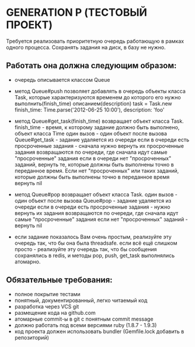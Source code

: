 GENERATION P (ТЕСТОВЫЙ ПРОЕКТ)
==============================

Требуется реализовать приоритетную очередь работающую в рамках
одного процесса. Сохранять задания на диск, в базу не нужно.


Работать она должна следующим образом:
--------------------------------------

* очередь описывается классом Queue

* метод Queue#push позволяет добавлять в очередь объекты класса Task, которые характеризуются
  временем до которого его нужно выполнить(finish_time) описанием(description)
	task = Task.new finish_time: Time.parse('2012-06-25 10:00'), description: 'foo'

* метод Queue#get_task(finish_time) возвращает объект класса Task.
  finish_time - время, к которому задание должно быть выполнено, объект класса Time
  один вызов - один объект после вызова Queue#get_task - задание удаляется из очереди
  если в очереди есть просроченные задания - сначала нужно вернуть их просроченные задания 
  возвращаются по очереди, где сначала идут самые "просроченные" задания если в очереди 
  нет "просроченных" заданий, вернуть те, которые должны быть выполнены точно в переданное 
  время. Если нет "просроченных" или таких заданий, которые должны быть выполнены точно в 
  переданное время вернуть nil

* метод Queue#pop возвращает объект класса Task. один вызов - один объект
  после вызова Queue#pop - задание удаляется из очереди если в очереди есть просроченные 
  задания - нужно вернуть их задания возвращаются по очереди, где сначала идут самые 
  "просроченные" задания если нет "просроченных" заданий - вернуть nil

* если задание показалось Вам очень простым, реализуйте эту очередь так, что бы она была 
	threadsafe. если всё ещё слишком просто - реализуйте эту очередь так, что бы сообщения 
	сохранялись в redis, и методы pop, push, get_task выполнялись атомарно.


Обязательные требования:
------------------------

* полное покрытие тестами
* понятный, документированный, легко читаемый код
* разработка через VCS git
* размещение кода на github.com
* атомарные commit-ы в git с понятным commit message
* должно работать под всеми версиями ruby (1.8.7 - 1.9.3)
* код проекта должен использовать bundler (Gemfile.lock добавить в репозиторий)